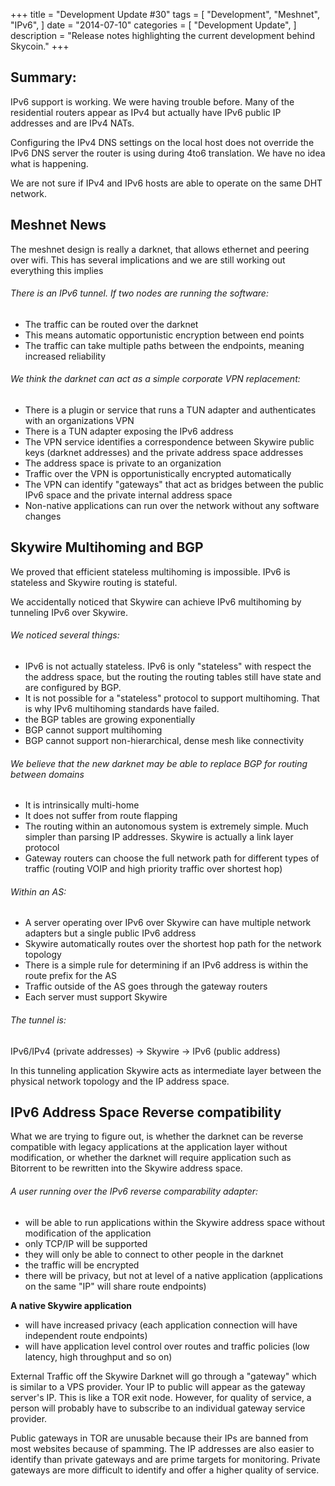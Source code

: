 +++
title = "Development Update #30"
tags = [
    "Development",
    "Meshnet",
    "IPv6",
]
date = "2014-07-10"
categories = [
    "Development Update",
]
description = "Release notes highlighting the current development behind Skycoin."
+++

## Summary:

IPv6 support is working. We were having trouble before. Many of the residential routers appear as IPv4 but actually have IPv6 public IP addresses and are IPv4 NATs.

Configuring the IPv4 DNS settings on the local host does not override the IPv6 DNS server the router is using during 4to6 translation. We have no idea what is happening.

We are not sure if IPv4 and IPv6 hosts are able to operate on the same DHT network.

## Meshnet News

The meshnet design is really a darknet, that allows ethernet and peering over wifi. This has several implications and we are still working out everything this implies

###### There is an IPv6 tunnel. If two nodes are running the software:
- The traffic can be routed over the darknet
- This means automatic opportunistic encryption between end points
- The traffic can take multiple paths between the endpoints, meaning increased reliability

###### We think the darknet can act as a simple corporate VPN replacement:
- There is a plugin or service that runs a TUN adapter and authenticates with an organizations VPN
- There is a TUN adapter exposing the IPv6 address
- The VPN service identifies a correspondence between Skywire public keys (darknet addresses) and the private address space addresses
- The address space is private to an organization
- Traffic over the VPN is opportunistically encrypted automatically
- The VPN can identify "gateways" that act as bridges between the public IPv6 space and the private internal address space
- Non-native applications can run over the network without any software changes

## Skywire Multihoming and BGP

We proved that efficient stateless multihoming is impossible. IPv6 is stateless and Skywire routing is stateful.

We accidentally noticed that Skywire can achieve IPv6 multihoming by tunneling IPv6 over Skywire.

###### We noticed several things:
- IPv6 is not actually stateless. IPv6 is only "stateless" with respect the the address space, but the routing the routing tables still have state and are configured by BGP.
- It is not possible for a "stateless" protocol to support multihoming. That is why IPv6 multihoming standards have failed.
- the BGP tables are growing exponentially
- BGP cannot support multihoming
- BGP cannot support non-hierarchical, dense mesh like connectivity

###### We believe that the new darknet may be able to replace BGP for routing between domains
- It is intrinsically multi-home
- It does not suffer from route flapping
- The routing within an autonomous system is extremely simple. Much simpler than parsing IP addresses. Skywire is actually a link layer protocol
- Gateway routers can choose the full network path for different types of traffic (routing VOIP and high priority traffic over shortest hop)

###### Within an AS:
- A server operating over IPv6 over Skywire can have multiple network adapters but a single public IPv6 address
- Skywire automatically routes over the shortest hop path for the network topology
- There is a simple rule for determining if an IPv6 address is within the route prefix for the AS
- Traffic outside of the AS goes through the gateway routers
- Each server must support Skywire

###### The tunnel is:
IPv6/IPv4 (private addresses) -> Skywire -> IPv6 (public address)

In this tunneling application Skywire acts as intermediate layer between the physical network topology and the IP address space.

## IPv6 Address Space Reverse compatibility

What we are trying to figure out, is whether the darknet can be reverse compatible with legacy applications at the application layer without modification, or whether the darknet will require application such as Bitorrent to be rewritten into the Skywire address space.

###### A user running over the IPv6 reverse comparability adapter:
- will be able to run applications within the Skywire address space without modification of the application
- only TCP/IP will be supported
- they will only be able to connect to other people in the darknet
- the traffic will be encrypted
- there will be privacy, but not at level of a native application (applications on the same "IP" will share route endpoints)

**A native Skywire application**
- will have increased privacy (each application connection will have independent route endpoints)
- will have application level control over routes and traffic policies  (low latency, high throughput and so on)

External Traffic off the Skywire Darknet will go through a "gateway" which is similar to a VPS provider. Your IP to public will appear as the gateway server's IP. This is like a TOR exit node. However, for quality of service, a person will probably have to subscribe to an individual gateway service provider.

Public gateways in TOR are unusable because their IPs are banned from most websites because of spamming. The IP addresses are also easier to identify than private gateways and are prime targets for monitoring. Private gateways are more difficult to identify and offer a higher quality of service.
